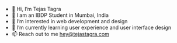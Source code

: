 - 👋 Hi, I’m Tejas Tagra
- 🏫 I am an IBDP Student in Mumbai, India
- 👀 I’m interested in web development and design
- 🌱 I’m currently learning user experience and user interface design
- 📫 Reach out to me hey@tejastagra.com

